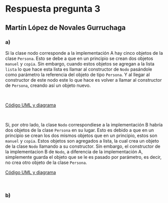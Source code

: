 # Respuesta pregunta 3

## Martín López de Novales Gurruchaga

### a)

Si la clase nodo corresponde a la implementación A hay cinco objetos de la clase `Persona`.
Esto se debe a que en un principio se crean dos objetos `manuel` y `copia`. Sin embargo, cuando estos objetos se agregan a la lista `lista` lo que hace esta lista es llamar al constructor de `Nodo` pasándole como parámetro la referencia del objeto de tipo `Persona`. Y al llegar al constructor de este nodo este lo que hace es volver a llamar al constructor de `Persona`, creando así un objeto nuevo.

<br>

[Código UML y diagrama](/diagramas/apartado_a)

<br>


Si, por otro lado, la clase `Nodo` correspondiese a la implementación B habría dos objetos de la clase `Persona` en su lugar.
Esto es debido a que en un principio se crean los dos mismos objetos que en un principio, estos son `manuel` y `copia`. Estos objetos son agregados a lista, la cual crea un objeto de la clase `Nodo` llamando a su constructor. Sin embargo, el constructor de la implementacion B de `Nodo`, a diferencia de la implementación A, simplemente guarda el objeto que se le es pasado por parámetro, es decir, no crea otro objeto de la clase `Persona`.

[Código UML y diagrama](/diagramas/apartado_b)

<br>

### b)
